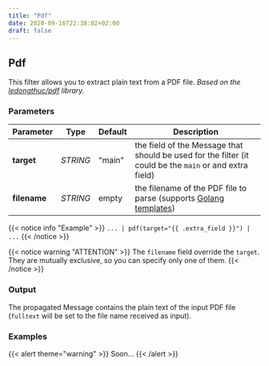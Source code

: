 ```yaml
---
title: "Pdf"
date: 2020-09-16T22:38:02+02:00
draft: false
---
```


## Pdf

This filter allows you to extract plain text from a PDF file. 
_Based on the [ledongthuc/pdf](https://github.com/ledongthuc/pdf) library._

### Parameters

 | Parameter | Type | Default | Description 
 | --- | --- | --- | --- |
 | **target** | _STRING_ | "main" | the field of the Message that should be used for the filter (it could be the `main` or and extra field) |
 | **filename** | _STRING_ | empty | the filename of the PDF file to parse (supports [Golang templates](https://golang.org/pkg/text/template/)) |
 
{{< notice info "Example" >}} 
`... | pdf(target="{{ .extra_field }}") | ...`
{{< /notice >}}

{{< notice warning "ATTENTION" >}} 
The `filename` field override the `target`. They are mutually exclusive, so you can specify only one of them.
{{< /notice >}}

### Output

The propagated Message contains the plain text of the input PDF file (`fulltext` will be set to the file name received as input). 

### Examples

{{< alert theme="warning" >}}
Soon...
{{< /alert >}} 
